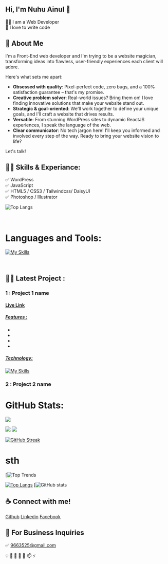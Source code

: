## Hi, I'm Nuhu Ainul 👋

<p>
👨‍💻 I am a Web Developer <br> 
🚀 I love to write code <br> 
<!-- 🎤 Like to share my knowledge --></p> 


<!-- <p align="left"> <a href="https://twitter.com/nuhainul" target="blank"><img src="https://img.shields.io/twitter/follow/nuhainul?logo=twitter&style=for-the-badge" alt="nuhainul" /></a> </p> -->

## 🚀 About Me
I'm a Front-End web developer and I'm trying to be a website magician, transforming ideas into flawless, user-friendly experiences each client will adore. 

Here's what sets me apart:

* **Obsessed with quality**: Pixel-perfect code, zero bugs, and a 100% satisfaction guarantee – that's my promise.
* **Creative problem solver**: Real-world issues? Bring them on! I love finding innovative solutions that make your website stand out.
* **Strategic & goal-oriented**: We'll work together to define your unique goals, and I'll craft a website that drives results.
* **Versatile**: From stunning WordPress sites to dynamic ReactJS experiences, I speak the language of the web.
* **Clear communicator**: No tech jargon here! I'll keep you informed and involved every step of the way.
Ready to bring your website vision to life? 

Let's talk!

## 👨‍💻 Skills & Experiance: 
✅ WordPress <br> 
✅ JavaScript <br>
✅ <!-- PHP <br> -->
HTML5 / CSS3 / <!-- SASS / Bootstrap --> Tailwindcss/ DaisyUI <br>
✅ Photoshop / Illustrator <br>

![Top Langs](https://github-readme-stats.vercel.app/api/top-langs/?username=nuhainul&layout=compact)

<br />

<h1 align="left" >Languages and Tools:</h1>

[![My Skills](https://skillicons.dev/icons?i=js,react,nodejs,express,mongodb,redux,tailwind,bootstrap,postman,firebase,vuejs,html,css)](https://skillicons.dev)

<br />

<h2 align="left">🤷‍♂️ Latest Project :</h2>

  <h3> 1 : Project 1 name</h3>
  
  <h4><a href="#">Live Link</h4>
    
  <h5>Features : </h5>
  
  -  
  -  
  -  
  -  

 <h5>Technology:</h5>
 
 [![My Skills](https://skillicons.dev/icons?i=js,materialui,tailwind,react,express,firebase,mongodb,html,css)](https://skillicons.dev)

   <h3> 2 : Project 2 name</h3>

<h1 align="left">GitHub Stats:</h1>

![](http://github-profile-summary-cards.vercel.app/api/cards/profile-details?username=nuhainul&theme=bear)

![](http://github-profile-summary-cards.vercel.app/api/cards/repos-per-language?username=nuhainul&theme=bear)     ![](http://github-profile-summary-cards.vercel.app/api/cards/most-commit-language?username=nuhainul&theme=bear)

[![GitHub Streak](https://github-readme-streak-stats.herokuapp.com?user=nuhainul&background=45%2C7595EB%2C7AEBDE)](https://git.io/streak-stats)

# sth
[![Top Trends](https://api.githubtrends.io/user/svg/nuhainul/repos?time_range=one_year&group=other&loc_metric=changed&theme=bear)

[![Top Langs](https://github-readme-stats.vercel.app/api/top-langs/?username=nuhainul)](https://github.com/nuhainul/github-readme-stats)
[![GitHub stats](https://github-readme-stats.vercel.app/api?username=nuhainul&show_icons=true)  

## ☕ Connect with me!
[Github](https://github.com/nuhainul)  [Linkedin](https://www.linkedin.com/in/nuhu-ainul-islam/)  [Facebook](https://www.facebook.com/headmasterda) <!-- [Instagram](https://www.instagram.com/#/)  [Twitter](https://twitter.com/nuhainul) -->  

## 📧 For Business Inquiries 
✅  9663525@gmail.com

💡 🔧 🌟 🔭 💬 📫 ⚡ 
